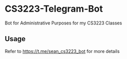 # CS3223-Telegram-Bot

Bot for Administrative Purposes for my CS3223 Classes 

## Usage 

Refer to https://t.me/sean_cs3223_bot for more details 
